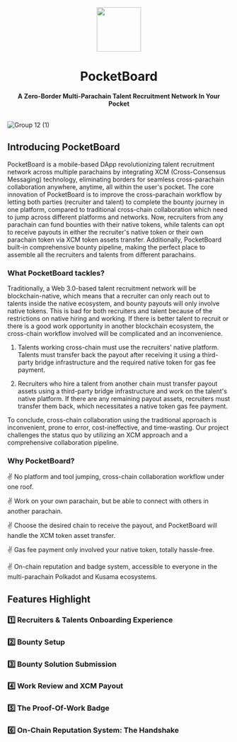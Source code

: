 <div align="center">
    <img src="https://github.com/wsw1833/pocket-board/assets/69501009/1ce767a4-e132-44e2-b3a7-2e711b559370" width=100>
    <h1>PocketBoard</h1>
    <strong>A Zero-Border Multi-Parachain Talent Recruitment Network In Your Pocket</strong>  
</div>

<br>

![Group 12 (1)](https://github.com/wsw1833/pocket-board/assets/69501009/3e88a73d-ba69-4659-a5cf-9518e322fb4d)

## Introducing PocketBoard

PocketBoard is a mobile-based DApp revolutionizing talent recruitment network across multiple parachains by integrating XCM (Cross-Consensus Messaging) technology, eliminating borders for seamless cross-parachain collaboration anywhere, anytime, all within the user's pocket. The core innovation of PocketBoard is to improve the cross-parachain workflow by letting both parties (recruiter and talent) to complete the bounty journey in one platform, compared to traditional cross-chain collaboration which need to jump across different platforms and networks. Now, recruiters from any parachain can fund bounties with their native tokens, while talents can opt to receive payouts in either the recruiter's native token or their own parachain token via XCM token assets transfer. Additionally, PocketBoard built-in comprehensive bounty pipeline, making the perfect place to assemble all the recruiters and talents from different parachains. 

### What PocketBoard tackles?

Traditionally, a Web 3.0-based talent recruitment network will be blockchain-native, which means that a recruiter can only reach out to talents inside the native ecosystem, and bounty payouts will only involve native tokens. This is bad for both recruiters and talent because of the restrictions on native hiring and working. If there is better talent to recruit or there is a good work opportunity in another blockchain ecosystem, the cross-chain workflow involved will be complicated and an inconvenience. 

1. Talents working cross-chain must use the recruiters' native platform. Talents must transfer back the payout after receiving it using a third-party bridge infrastructure and the required native token for gas fee payment.

2. Recruiters who hire a talent from another chain must transfer payout assets using a third-party bridge infrastructure and work on the talent's native platform. If there are any remaining payout assets, recruiters must transfer them back, which necessitates a native token gas fee payment.

To conclude, cross-chain collaboration using the traditional approach is inconvenient, prone to error, cost-ineffective, and time-wasting. Our project challenges the status quo by utilizing an XCM approach and a comprehensive collaboration pipeline.

### Why PocketBoard?

✌️ No platform and tool jumping, cross-chain collaboration workflow under one roof.

✌️ Work on your own parachain, but be able to connect with others in another parachain.

✌️ Choose the desired chain to receive the payout, and PocketBoard will handle the XCM token asset transfer.

✌️ Gas fee payment only involved your native token, totally hassle-free.

✌️ On-chain reputation and badge system, accessible to everyone in the multi-parachain Polkadot and Kusama ecosystems.

## Features Highlight

### 1️⃣ Recruiters & Talents Onboarding Experience

### 2️⃣ Bounty Setup

### 3️⃣ Bounty Solution Submission

### 4️⃣ Work Review and XCM Payout

### 5️⃣ The Proof-Of-Work Badge

### 6️⃣ On-Chain Reputation System: The Handshake
